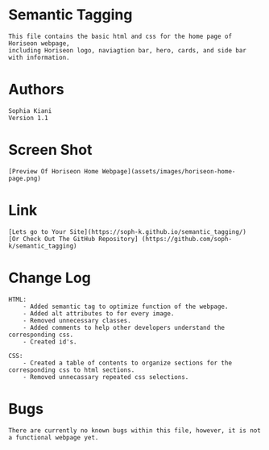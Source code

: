# Semantic Tagging

    This file contains the basic html and css for the home page of Horiseon webpage, 
    including Horiseon logo, naviagtion bar, hero, cards, and side bar with information. 


# Authors
    Sophia Kiani 
    Version 1.1


# Screen Shot

    [Preview Of Horiseon Home Webpage](assets/images/horiseon-home-page.png)


    
# Link

    [Lets go to Your Site](https://soph-k.github.io/semantic_tagging/)
    [Or Check Out The GitHub Repository] (https://github.com/soph-k/semantic_tagging) 
    
    

# Change Log

    HTML: 
        - Added semantic tag to optimize function of the webpage.
        - Added alt attributes to for every image.
        - Removed unnecessary classes.
        - Added comments to help other developers understand the corresponding css.
        - Created id's.

    CSS:
        - Created a table of contents to organize sections for the corresponding css to html sections.
        - Removed unnecassary repeated css selections.


# Bugs

    There are currently no known bugs within this file, however, it is not a functional webpage yet.


